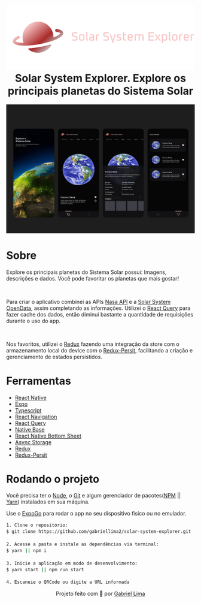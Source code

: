 <h1 align="center">
    <img alt="Solar System Explorer logo" src="./public/docs/logo.svg" />
    <br>
    Solar System Explorer. Explore os principais planetas do Sistema Solar
</h1>

<div align="center">
  <img src="./public/docs/figma.JPG" alt="demonstração do projeto" >
</div>

# Sobre

Explore os principais planetas do Sistema Solar possui: Imagens, descrições e dados. Você pode favoritar os planetas que mais gostar!

<br />

Para criar o aplicativo combinei as APIs [Nasa API](https://api.nasa.gov/) e a [Solar System OpenData](https://api.le-systeme-solaire.net/en/), assim completando as informações. Utilizei o [React Query](https://react-query-v2.tanstack.com/) para fazer cache dos dados, então diminui bastante a quantidade de requisições durante o uso do app.

<br />

Nos favoritos, utilizei o [Redux](https://react-redux.js.org/) fazendo uma integração da store com o armazenamento local do device com o [Redux-Persit](https://www.npmjs.com/package/redux-persist), facilitando a criação e gerenciamento de estados persistidos.

# Ferramentas

- [React Native](https://reactnative.dev/)
- [Expo](https://expo.dev/)
- [Typescript](https://www.typescriptlang.org/)
- [React Navigation](https://reactnavigation.org/)
- [React Query](https://react-query-v2.tanstack.com/)
- [Native Base](https://nativebase.io/)
- [React Native Bottom Sheet](https://gorhom.github.io/react-native-bottom-sheet/)
- [Async Storage](https://react-native-async-storage.github.io/async-storage/docs/usage/)
- [Redux](https://react-redux.js.org/)
- [Redux-Persit](https://www.npmjs.com/package/redux-persist)


# Rodando o projeto

Você precisa ter o [Node](https://nodejs.org/en/), o [Git](https://git-scm.com/) e algum gerenciador de pacotes([NPM](https://docs.npmjs.com/downloading-and-installing-node-js-and-npm/) || [Yarn](https://classic.yarnpkg.com/lang/en/docs/install)) instalados em sua máquina.

Use o [ExpoGo](https://expo.dev/client) para rodar o app no seu dispositivo fisico ou no emulador.

```bash
1. Clone o repositório:
$ git clone https://github.com/gabriellima2/solar-system-explorer.git

2. Acesse a pasta e instale as dependências via terminal:
$ yarn || npm i

3. Inicie a aplicação em modo de desenvolvimento:
$ yarn start || npm run start

4. Escaneie o QRCode ou digite a URL informada
```

<p align="center">Projeto feito com 💙 por <a href="https://www.linkedin.com/in/gabriel-lima-860612236">Gabriel Lima</a></p>
